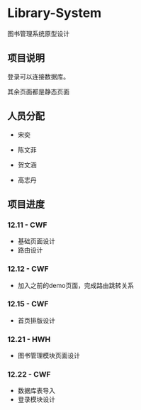 # Library-System
图书管理系统原型设计

## 项目说明

登录可以连接数据库。

其余页面都是静态页面

## 人员分配

- 宋奕

- 陈文菲

- 贺文涵

- 高志丹

## 项目进度

### 12.11 - CWF

- 基础页面设计
- 路由设计

### 12.12 - CWF

- 加入之前的demo页面，完成路由跳转关系

### 12.15 - CWF

- 首页排版设计

### 12.21 - HWH

- 图书管理模块页面设计

### 12.22 - CWF

- 数据库表导入
- 登录模块设计


